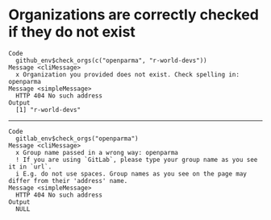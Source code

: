 # Organizations are correctly checked if they do not exist

    Code
      github_env$check_orgs(c("openparma", "r-world-devs"))
    Message <cliMessage>
      x Organization you provided does not exist. Check spelling in: openparma
    Message <simpleMessage>
      HTTP 404 No such address
    Output
      [1] "r-world-devs"

---

    Code
      gitlab_env$check_orgs("openparma")
    Message <cliMessage>
      x Group name passed in a wrong way: openparma
      ! If you are using `GitLab`, please type your group name as you see it in `url`.
      i E.g. do not use spaces. Group names as you see on the page may differ from their 'address' name.
    Message <simpleMessage>
      HTTP 404 No such address
    Output
      NULL

